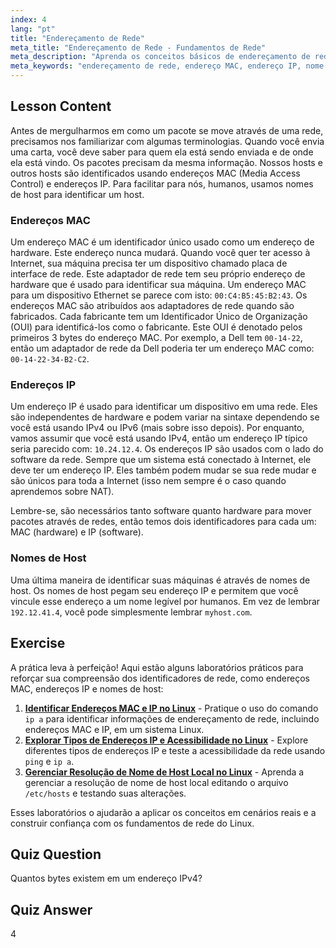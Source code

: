 ```yaml
---
index: 4
lang: "pt"
title: "Endereçamento de Rede"
meta_title: "Endereçamento de Rede - Fundamentos de Rede"
meta_description: "Aprenda os conceitos básicos de endereçamento de rede: endereços MAC vs. IP e nomes de host. Entenda como os dispositivos se comunicam em uma rede. Comece sua jornada de rede Linux!"
meta_keywords: "endereçamento de rede, endereço MAC, endereço IP, nome de host, rede Linux, iniciante, tutorial, guia"
---
```


## Lesson Content

Antes de mergulharmos em como um pacote se move através de uma rede, precisamos nos familiarizar com algumas terminologias. Quando você envia uma carta, você deve saber para quem ela está sendo enviada e de onde ela está vindo. Os pacotes precisam da mesma informação. Nossos hosts e outros hosts são identificados usando endereços MAC (Media Access Control) e endereços IP. Para facilitar para nós, humanos, usamos nomes de host para identificar um host.

### Endereços MAC

Um endereço MAC é um identificador único usado como um endereço de hardware. Este endereço nunca mudará. Quando você quer ter acesso à Internet, sua máquina precisa ter um dispositivo chamado placa de interface de rede. Este adaptador de rede tem seu próprio endereço de hardware que é usado para identificar sua máquina. Um endereço MAC para um dispositivo Ethernet se parece com isto: `00:C4:B5:45:B2:43`. Os endereços MAC são atribuídos aos adaptadores de rede quando são fabricados. Cada fabricante tem um Identificador Único de Organização (OUI) para identificá-los como o fabricante. Este OUI é denotado pelos primeiros 3 bytes do endereço MAC. Por exemplo, a Dell tem `00-14-22`, então um adaptador de rede da Dell poderia ter um endereço MAC como: `00-14-22-34-B2-C2`.

### Endereços IP

Um endereço IP é usado para identificar um dispositivo em uma rede. Eles são independentes de hardware e podem variar na sintaxe dependendo se você está usando IPv4 ou IPv6 (mais sobre isso depois). Por enquanto, vamos assumir que você está usando IPv4, então um endereço IP típico seria parecido com: `10.24.12.4`. Os endereços IP são usados com o lado do software da rede. Sempre que um sistema está conectado à Internet, ele deve ter um endereço IP. Eles também podem mudar se sua rede mudar e são únicos para toda a Internet (isso nem sempre é o caso quando aprendemos sobre NAT).

Lembre-se, são necessários tanto software quanto hardware para mover pacotes através de redes, então temos dois identificadores para cada um: MAC (hardware) e IP (software).

### Nomes de Host

Uma última maneira de identificar suas máquinas é através de nomes de host. Os nomes de host pegam seu endereço IP e permitem que você vincule esse endereço a um nome legível por humanos. Em vez de lembrar `192.12.41.4`, você pode simplesmente lembrar `myhost.com`.

## Exercise

A prática leva à perfeição! Aqui estão alguns laboratórios práticos para reforçar sua compreensão dos identificadores de rede, como endereços MAC, endereços IP e nomes de host:

1. **[Identificar Endereços MAC e IP no Linux](https://labex.io/pt/labs/comptia-identify-mac-and-ip-addresses-in-linux-592731)** - Pratique o uso do comando `ip a` para identificar informações de endereçamento de rede, incluindo endereços MAC e IP, em um sistema Linux.
2. **[Explorar Tipos de Endereços IP e Acessibilidade no Linux](https://labex.io/pt/labs/comptia-explore-ip-address-types-and-reachability-in-linux-592780)** - Explore diferentes tipos de endereços IP e teste a acessibilidade da rede usando `ping` e `ip a`.
3. **[Gerenciar Resolução de Nome de Host Local no Linux](https://labex.io/pt/labs/comptia-manage-local-hostname-resolution-in-linux-592792)** - Aprenda a gerenciar a resolução de nome de host local editando o arquivo `/etc/hosts` e testando suas alterações.

Esses laboratórios o ajudarão a aplicar os conceitos em cenários reais e a construir confiança com os fundamentos de rede do Linux.

## Quiz Question

Quantos bytes existem em um endereço IPv4?

## Quiz Answer

4
